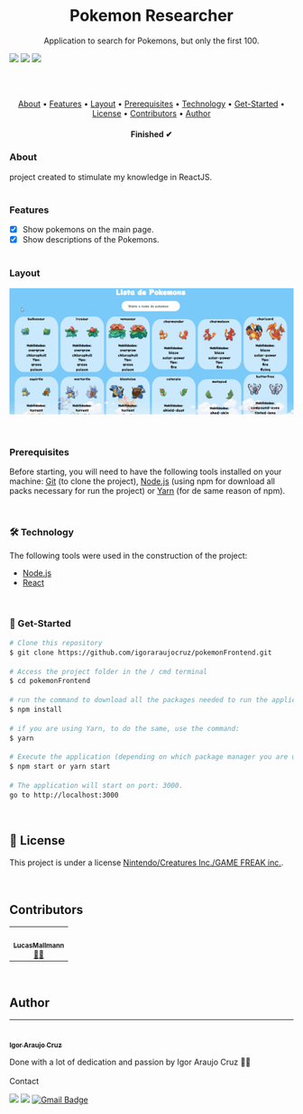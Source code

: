 <h1 align="center">Pokemon Researcher</h1>
<p align="center">
Application to search for Pokemons, but only the first 100.</p>


<img src="https://img.shields.io/github/issues/igoraraujocruz/pokemonFrontend" />
<img src="https://img.shields.io/github/forks/igoraraujocruz/pokemonFrontend" />
<img src="https://img.shields.io/github/stars/igoraraujocruz/pokemonFrontend" />

</br></br>


<p align="center">
 <a href="#about">About</a> •
 <a href="#features">Features</a> •
 <a href="#layout">Layout</a> • 
 <a href="#prerequisites">Prerequisites</a> • 
 <a href="#technology">Technology</a> • 
 <a href="#get-started">Get-Started</a> • 
 <a href="#license">License</a> •
 <a href="#contributors">Contributors</a> • 
 <a href="#author">Author</a>
 
</p>

<h4 align="center">
    Finished ✔
</h4>

### About

project created to stimulate my knowledge in ReactJS.
</br></br>

### Features

- [x] Show pokemons on the main page.
- [x] Show descriptions of the Pokemons.
</br></br>

### Layout

![Exemple](github/applicationExample.gif)
</br>

</br>

### Prerequisites

Before starting, you will need to have the following tools installed on your machine:
[Git](https://git-scm.com) (to clone the project), [Node.js](https://nodejs.org/en/) (using npm for download all packs necessary for run the project) or [Yarn](https://yarnpkg.com/getting-started/install) (for de same reason of npm).

</br>

### 🛠 Technology

The following tools were used in the construction of the project:

- [Node.js](https://nodejs.org/en/)
- [React](https://pt-br.reactjs.org/)

</br>

### 🎲 Get-Started

```bash
# Clone this repository
$ git clone https://github.com/igoraraujocruz/pokemonFrontend.git

# Access the project folder in the / cmd terminal
$ cd pokemonFrontend

# run the command to download all the packages needed to run the application.
$ npm install

# if you are using Yarn, to do the same, use the command:
$ yarn

# Execute the application (depending on which package manager you are using)
$ npm start or yarn start 

# The application will start on port: 3000.
go to http://localhost:3000
```
</br>


## 📝 License

This project is under a license [Nintendo/Creatures Inc./GAME FREAK inc.](./LICENSE).
</br></br></br>

## Contributors

<table>
  <tr>
    <td align="center"><a href="https://github.com/LucasMallmann"><img style="border-radius: 50%;" src="https://avatars.githubusercontent.com/u/23031413?s=400&u=2fedc0c40df64605c4c3fa3c12fc80a164fb0d67&v=4" width="100px;" alt=""/><br /><sub><b>LucasMallmann</b></sub></a><br /><a href="https://github.com/LucasMallmann" title="LucasMallmann">👨‍🚀</a></td>
    </tr>
</table>

</br>

## Author
---

<a href="https://github.com/igoraraujocruz/">
 <img style="border-radius: 50%;" src="https://avatars.githubusercontent.com/u/67648421?s=460&u=649a2c0657c58ce0525ae98eecb9f2ef87b28da1&v=4" width="100px;" alt=""/>
 <br />
 <sub><b>Igor Araujo Cruz</b></sub></a> <a href="https://www.linkedin.com/in/igor-araujo-cruz-84a89111b/" title="Linkedin"></a>


Done with a lot of dedication and passion by Igor Araujo Cruz 👋🏽 
</br></br>
Contact

[<img src="https://img.shields.io/badge/linkedin-%230077B5.svg?&style=for-the-badge&logo=linkedin&logoColor=white" />](https://www.linkedin.com/in/igor-araujo-cruz-84a89111b/)
[<img src = "https://img.shields.io/badge/instagram-%23E4405F.svg?&style=for-the-badge&logo=instagram&logoColor=white">](https://www.instagram.com/igoraraujocruzz/)
[![Gmail Badge](https://img.shields.io/badge/-Gmail-c14438?style=for-the-badge&logo=Gmail&logoColor=white&link=mailto:seu_email)](mailto:igoraraujocruzz@gmail.com)